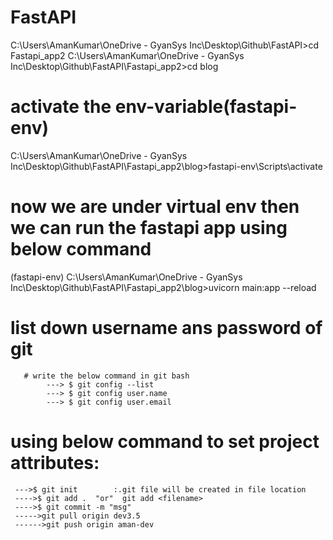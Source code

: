 # FastAPI

C:\Users\AmanKumar\OneDrive - GyanSys Inc\Desktop\Github\FastAPI>cd Fastapi_app2
C:\Users\AmanKumar\OneDrive - GyanSys Inc\Desktop\Github\FastAPI\Fastapi_app2>cd blog

# activate the env-variable(fastapi-env)
C:\Users\AmanKumar\OneDrive - GyanSys Inc\Desktop\Github\FastAPI\Fastapi_app2\blog>fastapi-env\Scripts\activate

# now we are under virtual env then we can run the fastapi app using below command
(fastapi-env) C:\Users\AmanKumar\OneDrive - GyanSys Inc\Desktop\Github\FastAPI\Fastapi_app2\blog>uvicorn main:app --reload


# list down username ans password of git
       # write the below command in git bash
            ---> $ git config --list
            ---> $ git config user.name
            ---> $ git config user.email

# using below command to set project attributes:
     --->$ git init        :.git file will be created in file location
     ---->$ git add .  "or"  git add <filename>
     ---->$ git commit -m "msg"
     ----->git pull origin dev3.5
     ------>git push origin aman-dev

